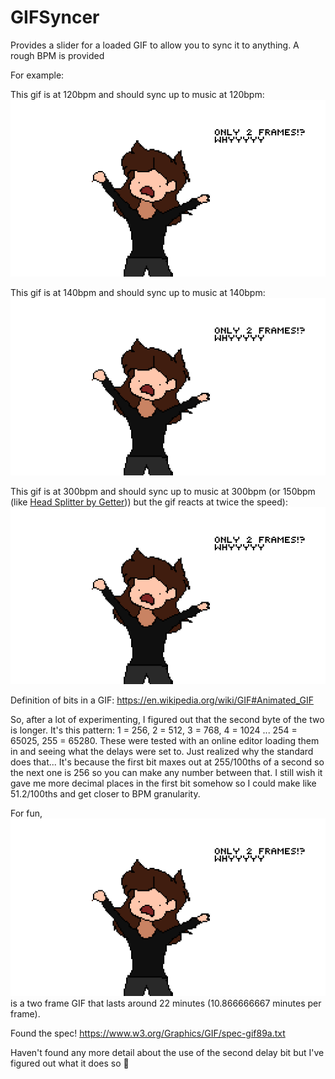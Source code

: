 # GIFSyncer
Provides a slider for a loaded GIF to allow you to sync it to anything.  A rough BPM is provided

For example:

This gif is at 120bpm and should sync up to music at 120bpm:
![120BPM GIF](120bpmexample.gif)

This gif is at 140bpm and should sync up to music at 140bpm:
![140BPM GIF](140bpmexample.gif)

This gif is at 300bpm and should sync up to music at 300bpm (or 150bpm (like [Head Splitter by Getter](https://www.youtube.com/watch?v=2YllipGl2Is))) but the gif reacts at twice the speed):
![300BPM GIF](300bpmexample.gif)

Definition of bits in a GIF: https://en.wikipedia.org/wiki/GIF#Animated_GIF

So, after a lot of experimenting, I figured out that the second byte of the two is longer.  It's this pattern: 1 = 256, 2 = 512, 3 = 768, 4 = 1024 ... 254 = 65025, 255 = 65280.  These were tested with an online editor loading them in and seeing what the delays were set to.  Just realized why the standard does that... It's because the first bit maxes out at 255/100ths of a second so the next one is 256 so you can make any number between that.  I still wish it gave me more decimal places in the first bit somehow so I could make like 51.2/100ths and get closer to BPM granularity.

For fun, ![22 minute gif](96602dadc865345.gif) is a two frame GIF that lasts around 22 minutes (10.866666667 minutes per frame).


Found the spec! https://www.w3.org/Graphics/GIF/spec-gif89a.txt

Haven't found any more detail about the use of the second delay bit but I've figured out what it does so :shrug:
